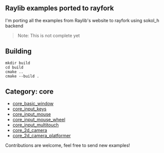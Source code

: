 ## Raylib examples ported to rayfork

I'm porting all the examples from Raylib's website to rayfork using sokol_h backend

> Note: This is not complete yet

## Building

```
mkdir build
cd build
cmake ..
cmake --build .
```

## Category: core

- [core_basic_window](./src/examples/core_basic_window.c)
- [core_input_keys](./src/examples/core_input_keys.c)
- [core_input_mouse](./src/examples/core_input_mouse.c)
- [core_input_mouse_wheel](./src/examples/core_input_mouse_wheel.c)
- [core_input_multitouch](./src/examples/core_input_multitouch.c)
- [core_2d_camera](./src/examples/core_2d_camera.c)
- [core_2d_camera_platformer](./src/examples/core/core_2d_camera_platformer.c)
  
Contributions are welcome, feel free to send new examples!